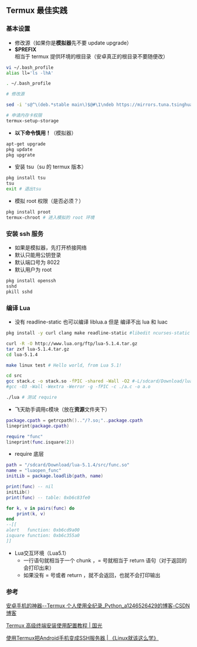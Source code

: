 ## Termux 最佳实践

### 基本设置

* 修改源（如果你是**模拟器**先不要 update upgrade）
* **$PREFIX** 相当于 termux 提供环境的根目录（安卓真正的根目录不要随便改）

```sh
vi ~/.bash_profile
alias ll='ls -lhA'

. ~/.bash_profile

# 修改源

sed -i 's@^\(deb.*stable main\)$@#\1\ndeb https://mirrors.tuna.tsinghua.edu.cn/termux/termux-packages-24 stable main@' $PREFIX/etc/apt/sources.list

# 申请内存卡权限
termux-setup-storage

```

* **以下命令慎用！**（模拟器）

```sh
apt-get upgrade
pkg update
pkg upgrate
```

* 安装 tsu（su 的 termux 版本）

```sh
pkg install tsu
tsu
exit # 退出tsu
```

* 模拟 root 权限（是否必须？）

```sh
pkg install proot
termux-chroot # 进入模拟的 root 环境
```

### 安装 ssh 服务

* 如果是模拟器，先打开桥接网络
* 默认只能用公钥登录
* 默认端口号为 8022
* 默认用户为 root

```sh
pkg install openssh
sshd
pkill sshd
```

### 编译 Lua

* 没有 readline-static 也可以编译 liblua.a 但是 编译不出 lua 和 luac

```sh
pkg install -y curl clang make readline-static #libedit ncurses-static

curl -R -O http://www.lua.org/ftp/lua-5.1.4.tar.gz
tar zxf lua-5.1.4.tar.gz
cd lua-5.1.4

make linux test # Hello world, from Lua 5.1!

cd src
gcc stack.c -o stack.so -fPIC -shared -Wall -O2 #-L/sdcard/Download/lua-5.1.5/src
#gcc -O3 -Wall -Wextra -Werror -g -fPIC -c ./a.c -o a.o

./lua # 测试 require
```

* 飞天助手调用c模块（放在**资源**文件夹下）

```lua
package.cpath = getrcpath().."/?.so;"..package.cpath
lineprint(package.cpath)

require "func"
lineprint(func.isquare(2))
```

* require 底层

```lua
path = "/sdcard/Download/lua-5.1.4/src/func.so"
name = "luaopen_func"
initLib = package.loadlib(path, name)

print(func) -- nil
initLib()
print(func) -- table: 0xb6c83fe0

for k, v in pairs(func) do
    print(k, v)
end
--[[
alert   function: 0xb6cd9a00
isquare function: 0xb6c355a0
]]
```

* Lua交互环境（Lua5.1）
  * 一行语句就相当于一个 chunk ，= 号就相当于 return 语句（对于返回的会打印出来）
  * 如果没有 = 号或者 return ，就不会返回，也就不会打印输出

### 参考

[安卓手机的神器--Termux 个人使用全纪录_Python_a1246526429的博客-CSDN博客](https://blog.csdn.net/a1246526429/article/details/86564482)

[Termux 高级终端安装使用配置教程 | 国光](https://www.sqlsec.com/2018/05/termux.html)

[使用Termux把Android手机变成SSH服务器 | 《Linux就该这么学》](https://www.linuxprobe.com/termux-ssh-server.html)

